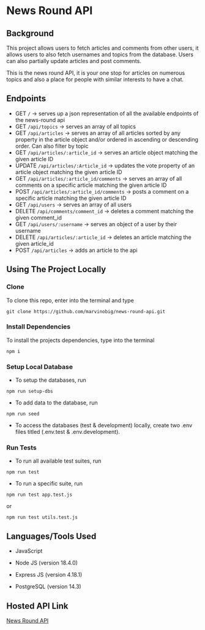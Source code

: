 # News Round API

## Background

This project allows users to fetch articles and comments from other users, it allows users to also fetch usernames and topics from the database. Users can also partially update articles and post comments.

This is the news round API, it is your one stop for articles on numerous topics and also a place for people with similar interests to have a chat.

## Endpoints

- GET ```/``` -> serves up a json representation of all the available endpoints of the news-round api
- GET ```/api/topics``` -> serves an array of all topics
- GET ```/api/articles``` -> serves an array of all articles sorted by any property in the article object and/or ordered in ascending or descending order. Can also filter by topic
- GET ```/api/articles/:article_id``` -> serves an article object matching the given article ID
- UPDATE ```/api/articles/:Article_id``` -> updates the vote property of an article object matching the given article ID
- GET ```/api/articles/:article_id/comments``` -> serves an array of all comments on a specific article matching the given article ID
- POST ```/api/articles/:article_id/comments``` -> posts a comment on a specific article matching the given article ID
- GET ```/api/users``` -> serves an array of all users
- DELETE ```/api/comments/comment_id``` -> deletes a comment matching the given comment_id
- GET ```/api/users/:username``` -> serves an object of a user by their username
- DELETE ```/api/articles/:article_id``` -> deletes an article matching the given article_id
- POST ```/api/articles``` -> adds an article to the api

## Using The Project Locally

### Clone

To clone this repo, enter into the terminal and type

``` text
git clone https://github.com/marvinobig/news-round-api.git
```

### Install Dependencies

To install the projects dependencies, type into the terminal

``` text
npm i
```

### Setup Local Database

- To setup the databases, run
  
``` text
npm run setup-dbs
```

- To add data to the database, run

``` text
npm run seed
```
  
- To access the databases (test & development) locally, create two .env files titled (.env.test & .env.development).

### Run Tests

- To run all available test suites, run

``` text
npm run test
```

- To run a specific suite, run

``` text
npm run test app.test.js
```

or

``` text
npm run test utils.test.js
```

## Languages/Tools Used

- JavaScript
  
- Node JS (version 18.4.0)
  
- Express JS (version 4.18.1)

- PostgreSQL (version 14.3)

## Hosted API Link

[News Round API](https://news-round-api.herokuapp.com)
